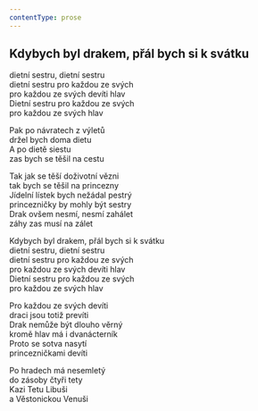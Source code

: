 ```yaml
---
contentType: prose
---
```


<section>

## Kdybych byl drakem, přál bych si k svátku

dietní sestru, dietní sestru  
dietní sestru pro každou ze svých  
pro každou ze svých devíti hlav  
Dietní sestru pro každou ze svých  
pro každou ze svých hlav

Pak po návratech z výletů  
držel bych doma dietu  
A po dietě siestu  
zas bych se těšil na cestu

Tak jak se těší doživotní vězni  
tak bych se těšil na princezny  
Jídelní lístek bych nežádal pestrý  
princezničky by mohly být sestry  
Drak ovšem nesmí, nesmí zahálet  
záhy zas musí na zálet

Kdybych byl drakem, přál bych si k svátku  
dietní sestru, dietní sestru  
dietní sestru pro každou ze svých  
pro každou ze svých devíti hlav  
Dietní sestru pro každou ze svých  
pro každou ze svých hlav

Pro každou ze svých devíti  
draci jsou totiž prevíti  
Drak nemůže být dlouho věrný  
kromě hlav má i dvanácterník  
Proto se sotva nasytí  
princezničkami devíti

Po hradech má nesemletý  
do zásoby čtyři tety  
Kazi Tetu Libuši  
a Věstonickou Venuši

</section>

